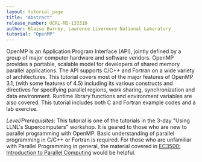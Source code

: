 ```yaml
---
layout: tutorial_page
title: "Abstract"
release_number: UCRL-MI-133316
author: Blaise Barney, Lawrence Livermore National Laboratory
tutorial: "OpenMP"
---
```


OpenMP is an Application Program Interface (API), jointly defined by a group of major computer hardware and software vendors. OpenMP provides a portable, scalable model for developers of shared memory parallel applications. The API supports C/C++ and Fortran on a wide variety of architectures. This tutorial covers most of the major features of OpenMP 3.1, (with some features of 4.5) including its various constructs and directives for specifying parallel regions, work sharing, synchronization and data environment. Runtime library functions and environment variables are also covered. This tutorial includes both C and Fortran example codes and a lab exercise.

*Level/Prerequisites:* This tutorial is one of the  tutorials in the 3-day "Using LLNL's Supercomputers" workshop. It is geared to those who are new to parallel programming with OpenMP. Basic understanding of parallel programming in C/C++ or Fortran is required. For those who are unfamiliar with Parallel Programming in general, the material covered in [EC3500: Introduction to Parallel Computing](https://hpc.llnl.gov/training/tutorials/introduction-parallel-computing-tutorial) would be helpful. 
